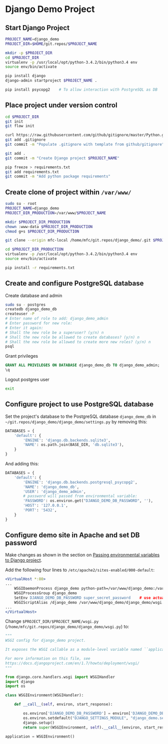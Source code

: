 # Django Demo Project

## Start Django Project

```sh
PROJECT_NAME=django_demo
PROJECT_DIR=$HOME/git.repos/$PROJECT_NAME

mkdir -p $PROJECT_DIR
cd $PROJECT_DIR
virtualenv -p /usr/local/opt/python-3.4.2/bin/python3.4 env
source env/bin/activate

pip install django
django-admin startproject $PROJECT_NAME .

pip install psycopg2    # To allow interaction with PostgreSQL as DB
```

## Place project under version control

```sh
cd $PROJECT_DIR
git init
git flow init

curl https://raw.githubusercontent.com/github/gitignore/master/Python.gitignore > .gitignore
git add .gitignore
git commit -m "Populate .gitignore with template from github/gitignore"

git add .
git commit -m "Create Django project $PROJECT_NAME"

pip freeze > requirements.txt
git add requirements.txt
git commit -m "Add python package requirements"
```

## Create clone of project within `/var/www/`

```sh
sudo su - root
PROJECT_NAME=django_demo
PROJECT_DIR_PRODUCTION=/var/www/$PROJECT_NAME

mkdir $PROJECT_DIR_PRODUCTION
chown :www-data $PROJECT_DIR_PRODUCTION
chmod g+s $PROJECT_DIR_PRODUCTION

git clone --origin mfc-local /home/mfc/git.repos/django_demo/.git $PROJECT_DIR_PRODUCTION

cd $PROJECT_DIR_PRODUCTION
virtualenv -p /usr/local/opt/python-3.4.2/bin/python3.4 env
source env/bin/activate

pip install -r requirements.txt
```

## Create and configure PostgreSQL database

Create database and admin

```sh
sudo su - postgres
createdb django_demo_db
createuser -P
# Enter name of role to add: django_demo_admin
# Enter password for new role: 
# Enter it again: 
# Shall the new role be a superuser? (y/n) n
# Shall the new role be allowed to create databases? (y/n) n
# Shall the new role be allowed to create more new roles? (y/n) n
psql
```

Grant privileges

```sql
GRANT ALL PRIVILEGES ON DATABASE django_demo_db TO django_demo_admin;
\q
```

Logout postgres user

```sh
exit
```

## Configure project to use PostgreSQL database

Set the project's database to the PostgreSQL database `django_demo_db` in `~/git.repos/django_demo/django_demo/settings.py` by removing this:

```python
DATABASES = {
    'default': {
        'ENGINE': 'django.db.backends.sqlite3',
        'NAME': os.path.join(BASE_DIR, 'db.sqlite3'),
    }
}
```

And adding this:

```python
DATABASES = {
    'default': {
        'ENGINE': 'django.db.backends.postgresql_psycopg2',
        'NAME': 'django_demo_db',
        'USER': 'django_demo_admin',
        # password will passed from environmental variable:
        'PASSWORD': os.environ.get("DJANGO_DEMO_DB_PASSWORD", ''),
        'HOST': '127.0.0.1',
        'PORT': '5432', 
    }   
}      
```

## Configure demo site in Apache and set DB password

Make changes as shown in the section on [Passing environmental variables to Django project](django-env-vars.md).

Add the following four lines to `/etc/apache2/sites-enabled/000-default`:

```apache
<VirtualHost *:80>
...
    WSGIDaemonProcess django_demo python-path=/var/www/django_demo:/var/www/django_demo/env/lib/python3.4/site-packages
    WSGIProcessGroup django_demo
    SetEnv DJANGO_DEMO_DB_PASSWORD super_secret_password    # use actual password here
    WSGIScriptAlias /django_demo /var/www/django_demo/django_demo/wsgi.py
...
</VirtualHost>
```

Change `$PROJECT_DIR/$PROJECT_NAME/wsgi.py` (`/home/mfc/git.repos/django_demo/django_demo/wsgi.py`) to:

```python
"""
WSGI config for django_demo project.

It exposes the WSGI callable as a module-level variable named ``application``.

For more information on this file, see
https://docs.djangoproject.com/en/1.7/howto/deployment/wsgi/
"""

from django.core.handlers.wsgi import WSGIHandler
import django
import os

class WSGIEnvironment(WSGIHandler):

    def __call__(self, environ, start_response):

        os.environ['DJANGO_DEMO_DB_PASSWORD'] = environ['DJANGO_DEMO_DB_PASSWORD']
        os.environ.setdefault("DJANGO_SETTINGS_MODULE", "django_demo.settings")
        django.setup()
        return super(WSGIEnvironment, self).__call__(environ, start_response)

application = WSGIEnvironment()
```
